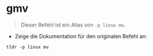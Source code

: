 # gmv

> Dieser Befehl ist ein Alias von `-p linux mv`.

- Zeige die Dokumentation für den originalen Befehl an:

`tldr -p linux mv`

